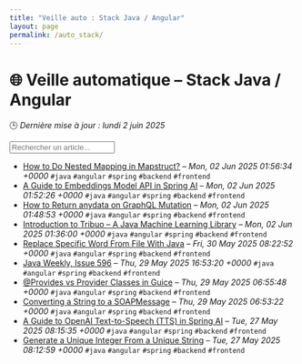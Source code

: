 ```yaml
---
title: "Veille auto : Stack Java / Angular"
layout: page
permalink: /auto_stack/
---
```


# 🌐 Veille automatique – Stack Java / Angular

🕒 *Dernière mise à jour : lundi 2 juin 2025*

<div class="search-container">
  <input type="text" id="article-search" placeholder="Rechercher un article...">
  <div class="tag-filters" id="tag-filters">
    <!-- Les filtres par tag seront générés dynamiquement -->
  </div>
</div>

- <span data-article='{"title":"How to Do Nested Mapping in Mapstruct?","link":"https://feeds.feedblitz.com/~/919509224/0/baeldung~How-to-Do-Nested-Mapping-in-Mapstruct","date":"Mon, 02 Jun 2025 01:56:34 +0000","tags":["java","angular","spring","backend","frontend"]}'>[How to Do Nested Mapping in Mapstruct?](https://feeds.feedblitz.com/~/919509224/0/baeldung~How-to-Do-Nested-Mapping-in-Mapstruct) – *Mon, 02 Jun 2025 01:56:34 +0000* `#java` `#angular` `#spring` `#backend` `#frontend`</span>
- <span data-article='{"title":"A Guide to Embeddings Model API in Spring AI","link":"https://feeds.feedblitz.com/~/919509227/0/baeldung~A-Guide-to-Embeddings-Model-API-in-Spring-AI","date":"Mon, 02 Jun 2025 01:52:26 +0000","tags":["java","angular","spring","backend","frontend"]}'>[A Guide to Embeddings Model API in Spring AI](https://feeds.feedblitz.com/~/919509227/0/baeldung~A-Guide-to-Embeddings-Model-API-in-Spring-AI) – *Mon, 02 Jun 2025 01:52:26 +0000* `#java` `#angular` `#spring` `#backend` `#frontend`</span>
- <span data-article='{"title":"How to Return anydata on GraphQL Mutation","link":"https://feeds.feedblitz.com/~/919508372/0/baeldung~How-to-Return-anydata-on-GraphQL-Mutation","date":"Mon, 02 Jun 2025 01:48:53 +0000","tags":["java","angular","spring","backend","frontend"]}'>[How to Return anydata on GraphQL Mutation](https://feeds.feedblitz.com/~/919508372/0/baeldung~How-to-Return-anydata-on-GraphQL-Mutation) – *Mon, 02 Jun 2025 01:48:53 +0000* `#java` `#angular` `#spring` `#backend` `#frontend`</span>
- <span data-article='{"title":"Introduction to Tribuo – A Java Machine Learning Library","link":"https://feeds.feedblitz.com/~/919508375/0/baeldung~Introduction-to-Tribuo-A-Java-Machine-Learning-Library","date":"Mon, 02 Jun 2025 01:36:00 +0000","tags":["java","angular","spring","backend","frontend"]}'>[Introduction to Tribuo – A Java Machine Learning Library](https://feeds.feedblitz.com/~/919508375/0/baeldung~Introduction-to-Tribuo-A-Java-Machine-Learning-Library) – *Mon, 02 Jun 2025 01:36:00 +0000* `#java` `#angular` `#spring` `#backend` `#frontend`</span>
- <span data-article='{"title":"Replace Specific Word From File With Java","link":"https://feeds.feedblitz.com/~/919285097/0/baeldung~Replace-Specific-Word-From-File-With-Java","date":"Fri, 30 May 2025 08:22:52 +0000","tags":["java","angular","spring","backend","frontend"]}'>[Replace Specific Word From File With Java](https://feeds.feedblitz.com/~/919285097/0/baeldung~Replace-Specific-Word-From-File-With-Java) – *Fri, 30 May 2025 08:22:52 +0000* `#java` `#angular` `#spring` `#backend` `#frontend`</span>
- <span data-article='{"title":"Java Weekly, Issue 596","link":"https://feeds.feedblitz.com/~/919222895/0/baeldung~Java-Weekly-Issue","date":"Thu, 29 May 2025 16:53:20 +0000","tags":["java","angular","spring","backend","frontend"]}'>[Java Weekly, Issue 596](https://feeds.feedblitz.com/~/919222895/0/baeldung~Java-Weekly-Issue) – *Thu, 29 May 2025 16:53:20 +0000* `#java` `#angular` `#spring` `#backend` `#frontend`</span>
- <span data-article='{"title":"@Provides vs Provider Classes in Guice","link":"https://feeds.feedblitz.com/~/919184498/0/baeldung~Provides-vs-Provider-Classes-in-Guice","date":"Thu, 29 May 2025 06:55:48 +0000","tags":["java","angular","spring","backend","frontend"]}'>[@Provides vs Provider Classes in Guice](https://feeds.feedblitz.com/~/919184498/0/baeldung~Provides-vs-Provider-Classes-in-Guice) – *Thu, 29 May 2025 06:55:48 +0000* `#java` `#angular` `#spring` `#backend` `#frontend`</span>
- <span data-article='{"title":"Converting a String to a SOAPMessage","link":"https://feeds.feedblitz.com/~/919184501/0/baeldung~Converting-a-String-to-a-SOAPMessage","date":"Thu, 29 May 2025 06:53:22 +0000","tags":["java","angular","spring","backend","frontend"]}'>[Converting a String to a SOAPMessage](https://feeds.feedblitz.com/~/919184501/0/baeldung~Converting-a-String-to-a-SOAPMessage) – *Thu, 29 May 2025 06:53:22 +0000* `#java` `#angular` `#spring` `#backend` `#frontend`</span>
- <span data-article='{"title":"A Guide to OpenAI Text-to-Speech (TTS) in Spring AI","link":"https://feeds.feedblitz.com/~/919047686/0/baeldung~A-Guide-to-OpenAI-TexttoSpeech-TTS-in-Spring-AI","date":"Tue, 27 May 2025 08:15:35 +0000","tags":["java","angular","spring","backend","frontend"]}'>[A Guide to OpenAI Text-to-Speech (TTS) in Spring AI](https://feeds.feedblitz.com/~/919047686/0/baeldung~A-Guide-to-OpenAI-TexttoSpeech-TTS-in-Spring-AI) – *Tue, 27 May 2025 08:15:35 +0000* `#java` `#angular` `#spring` `#backend` `#frontend`</span>
- <span data-article='{"title":"Generate a Unique Integer From a Unique String","link":"https://feeds.feedblitz.com/~/919047689/0/baeldung~Generate-a-Unique-Integer-From-a-Unique-String","date":"Tue, 27 May 2025 08:12:59 +0000","tags":["java","angular","spring","backend","frontend"]}'>[Generate a Unique Integer From a Unique String](https://feeds.feedblitz.com/~/919047689/0/baeldung~Generate-a-Unique-Integer-From-a-Unique-String) – *Tue, 27 May 2025 08:12:59 +0000* `#java` `#angular` `#spring` `#backend` `#frontend`</span>


<script>
document.addEventListener('DOMContentLoaded', function() {
  function filterArticles() {
    const input = document.getElementById('article-search');
    const filter = input.value.toLowerCase();
    const items = document.getElementsByTagName('li');
    
    for (let i = 0; i < items.length; i++) {
      const item = items[i];
      const text = item.textContent.toLowerCase();
      if (text.indexOf(filter) > -1) {
        item.style.display = "";
      } else {
        item.style.display = "none";
      }
    }
  }

  // Extraction de tous les tags présents dans les articles
  const tagElements = document.querySelectorAll('code');
  const tags = new Set();
  
  tagElements.forEach(el => {
    if (el.textContent.startsWith('#')) {
      tags.add(el.textContent.substring(1));
    }
  });
  
  // Génération des filtres par tag
  const tagFiltersContainer = document.getElementById('tag-filters');
  if (tagFiltersContainer) {
    tags.forEach(tag => {
      const tagBtn = document.createElement('button');
      tagBtn.className = 'tag-filter-btn';
      tagBtn.textContent = '#' + tag;
      tagBtn.onclick = function() {
        document.getElementById('article-search').value = tag;
        filterArticles();
      };
      tagFiltersContainer.appendChild(tagBtn);
    });
  }
  
  // Attacher l'événement de filtrage au champ de recherche
  const searchInput = document.getElementById('article-search');
  if (searchInput) {
    searchInput.addEventListener('input', filterArticles);
  }
});
</script>